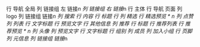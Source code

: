 行 导航 全局
    列 链接组 左
        链接*n
    列 链接组 右
        链接*n
行 主体
    行 导航 页面
        列 logo 
        列 链接组 
            链接*n
        列 搜索
    行 内容 
        行 标题 
        行 
            列 精选
                行 精选预览 * n
                    列 点赞
                    列 列表
                        行 文字标题
                        行 预览文字
                        行 其他信息
            列 推荐
                行 标题
                行 推荐列表
                    行 推荐预览 * n
                        列 头像
                        列 预览文字
                            行 文字标题
                            行 组别
                                列 成员
                                列 加入小组
行 页脚
    列 元信息
    列 链接组
        链接*n